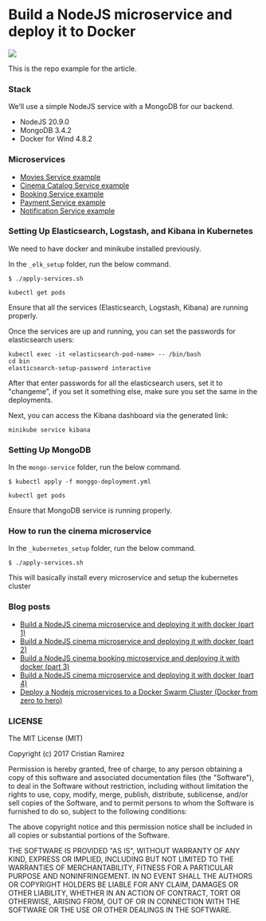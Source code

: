 # Build a NodeJS microservice and deploy it to Docker

![](./cover.png)

This is the repo example for the article.

### Stack
We’ll use a simple NodeJS service with a MongoDB for our backend.
- NodeJS 20.9.0
- MongoDB 3.4.2
- Docker for Wind 4.8.2

### Microservices

- [Movies Service example](./movies-service)
- [Cinema Catalog Service example](./cinema-catalog-service)
- [Booking Service example](./booking-service)
- [Payment Service example](./payment-service)
- [Notification Service example](./notification-service)

### Setting Up Elasticsearch, Logstash, and Kibana in Kubernetes

We need to have docker and minikube installed previously.

In the `_elk_setup` folder, run the below command.

```
$ ./apply-services.sh
```
```
kubectl get pods
```

Ensure that all the services (Elasticsearch, Logstash, Kibana) are running properly.

Once the services are up and running, you can set the passwords for elasticsearch users:
```
kubectl exec -it <elasticsearch-pod-name> -- /bin/bash
cd bin
elasticsearch-setup-password interactive
```
After that enter passwords for all the elasticsearch users, set it to "changeme", if you set it something else, make sure you set the same in the deployments.

Next, you can access the Kibana dashboard via the generated link:
```
minikube service kibana
```

### Setting Up MongoDB


In the `mongo-service` folder, run the below command.

```
$ kubectl apply -f monggo-deployment.yml
```

```
kubectl get pods
```

Ensure that MongoDB service is running properly.


### How to run the cinema microservice

In the `_kubernetes_setup` folder, run the below command.

```
$ ./apply-services.sh
```

This will basically install every microservice and setup the kubernetes cluster


### Blog posts

- [Build a NodeJS cinema microservice and deploying it with docker (part 1)](https://medium.com/@cramirez92/build-a-nodejs-cinema-microservice-and-deploying-it-with-docker-part-1-7e28e25bfa8b)
- [Build a NodeJS cinema microservice and deploying it with docker (part 2)](https://medium.com/@cramirez92/build-a-nodejs-cinema-microservice-and-deploying-it-with-docker-part-2-e05cc7b126e0)
- [Build a NodeJS cinema booking microservice and deploying it with docker (part 3)](https://medium.com/@cramirez92/build-a-nodejs-cinema-booking-microservice-and-deploying-it-with-docker-part-3-9c384e21fbe0)
- [Build a NodeJS cinema microservice and deploying it with docker (part 4)](https://medium.com/@cramirez92/build-a-nodejs-cinema-api-gateway-and-deploying-it-to-docker-part-4-703c2b0dd269#.en6g5buwl)
- [Deploy a Nodejs microservices to a Docker Swarm Cluster (Docker from zero to hero)](https://medium.com/@cramirez92/deploy-a-nodejs-microservices-to-a-docker-swarm-cluster-docker-from-zero-to-hero-464fa1369ea0#.548ni3uxv)

### LICENSE
The MIT License (MIT)

Copyright (c) 2017 Cristian Ramirez

Permission is hereby granted, free of charge, to any person obtaining a copy of this software and associated documentation files (the "Software"), to deal in the Software without restriction, including without limitation the rights to use, copy, modify, merge, publish, distribute, sublicense, and/or sell copies of the Software, and to permit persons to whom the Software is furnished to do so, subject to the following conditions:

The above copyright notice and this permission notice shall be included in all copies or substantial portions of the Software.

THE SOFTWARE IS PROVIDED "AS IS", WITHOUT WARRANTY OF ANY KIND, EXPRESS OR IMPLIED, INCLUDING BUT NOT LIMITED TO THE WARRANTIES OF MERCHANTABILITY, FITNESS FOR A PARTICULAR PURPOSE AND NONINFRINGEMENT. IN NO EVENT SHALL THE AUTHORS OR COPYRIGHT HOLDERS BE LIABLE FOR ANY CLAIM, DAMAGES OR OTHER LIABILITY, WHETHER IN AN ACTION OF CONTRACT, TORT OR OTHERWISE, ARISING FROM, OUT OF OR IN CONNECTION WITH THE SOFTWARE OR THE USE OR OTHER DEALINGS IN THE SOFTWARE.
